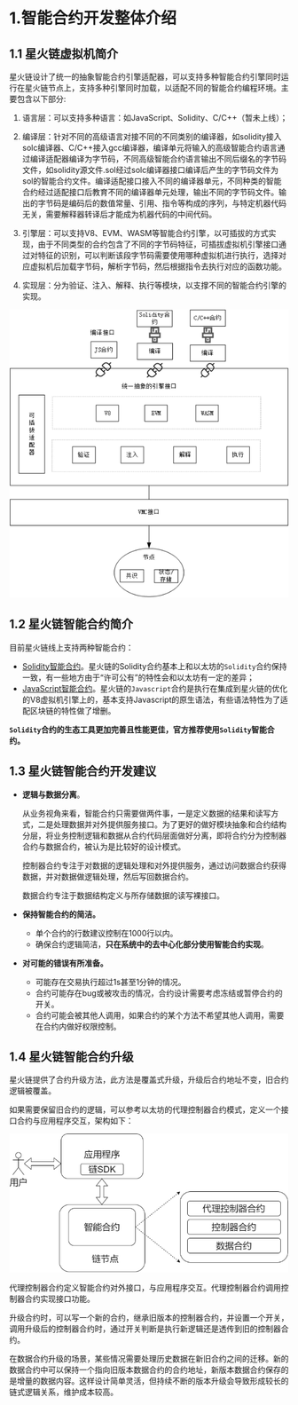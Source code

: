 # 1.智能合约开发整体介绍

## 1.1 星火链虚拟机简介

星火链设计了统一的抽象智能合约引擎适配器，可以支持多种智能合约引擎同时运行在星火链节点上，支持多种引擎同时加载，以适配不同的智能合约编程环境。主要包含以下部分:

1. 语言层：可以支持多种语言：如JavaScript、Solidity、C/C++（暂未上线）；

2. 编译层：针对不同的高级语言对接不同的不同类别的编译器，如solidity接入solc编译器、C/C++接入gcc编译器，编译单元将输入的高级智能合约语言通过编译适配器编译为字节码，不同高级智能合约语言输出不同后缀名的字节码文件，如solidity源文件.sol经过solc编译器接口编译后产生的字节码文件为sol的智能合约文件。编译适配接口接入不同的编译器单元，不同种类的智能合约经过适配接口后教育不同的编译器单元处理，输出不同的字节码文件。输出的字节码是编码后的数值常量、引用、指令等构成的序列，与特定机器代码无关，需要解释器转译后才能成为机器代码的中间代码。

3. 引擎层：可以支持V8、EVM、WASM等智能合约引擎，以可插拔的方式实现，由于不同类型的合约包含了不同的字节码特征，可插拔虚拟机引擎接口通过对特征的识别，可以判断该段字节码需要使用哪种虚拟机进行执行，选择对应虚拟机后加载字节码，解析字节码，然后根据指令去执行对应的函数功能。

4. 实现层：分为验证、注入、解释、执行等模块，以支撑不同的智能合约引擎的实现。

<div align="center">     <img src="..\_static\images\image-20240514140532163.png" alt="image-20240514140532163"  /></div>



## 1.2 星火链智能合约简介

目前星火链线上支持两种智能合约：

- [Solidity智能合约]()。星火链的Solidity合约基本上和以太坊的`Solidity`合约保持一致，有一些地方由于“许可公有”的特性会和以太坊有一定的差异；
- [JavaScript智能合约]()。星火链的`Javascript`合约是执行在集成到星火链的优化的V8虚拟机引擎上的，基本支持Javascript的原生语法，有些语法特性为了适配区块链的特性做了增删。

**`Solidity`合约的生态工具更加完善且性能更佳，官方推荐使用`Solidity`智能合约。**

## 1.3 星火链智能合约开发建议

- **逻辑与数据分离**。

  从业务视角来看，智能合约只需要做两件事，一是定义数据的结果和读写方式，二是处理数据并对外提供服务接口。为了更好的做好模块抽象和合约结构分层，将业务控制逻辑和数据从合约代码层面做好分离，即将合约分为控制器合约与数据合约，被认为是比较好的设计模式。

  控制器合约专注于对数据的逻辑处理和对外提供服务，通过访问数据合约获得数据，并对数据做逻辑处理，然后写回数据合约。

  数据合约专注于数据结构定义与所存储数据的读写裸接口。

- **保持智能合约的简洁。**

  -   单个合约的行数建议控制在1000行以内。
  -   确保合约逻辑简洁，**只在系统中的去中心化部分使用智能合约实现**。

- **对可能的错误有所准备。**

  -   可能存在交易执行超过1s甚至1分钟的情况。
  -   合约可能存在bug或被攻击的情况，合约设计需要考虑冻结或暂停合约的开关。
  -   合约可能会被其他人调用，如果合约的某个方法不希望其他人调用，需要在合约内做好权限控制。

## 1.4 星火链智能合约升级

星火链提供了合约升级方法，此方法是覆盖式升级，升级后合约地址不变，旧合约逻辑被覆盖。

如果需要保留旧合约的逻辑，可以参考以太坊的代理控制器合约模式，定义一个接口合约与应用程序交互，架构如下：

<img src="..\_static\images\星火智能合约开发建议-第 2 页_uH75krGpXq.png" style="zoom:67%;" />

代理控制器合约定义智能合约对外接口，与应用程序交互。代理控制器合约调用控制器合约实现接口功能。

升级合约时，可以写一个新的合约，继承旧版本的控制器合约，并设置一个开关，调用升级后的控制器合约时，通过开关判断是执行新逻辑还是透传到旧的控制器合约。

在数据合约升级的场景，某些情况需要处理历史数据在新旧合约之间的迁移。新的数据合约中可以保持一个指向旧版本数据合约的合约地址，新版本数据合约保存的是增量的数据内容。这样设计简单灵活，但持续不断的版本升级会导致形成较长的链式逻辑关系，维护成本较高。
